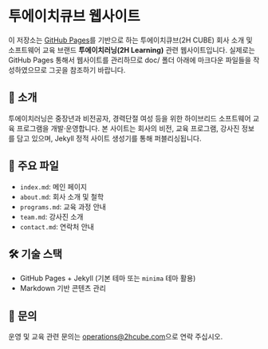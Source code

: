 # 투에이치큐브 웹사이트

이 저장소는 [GitHub Pages](https://pages.github.com)를 기반으로 하는 투에이치큐브(2H CUBE) 회사 소개 및 소프트웨어 교육 브랜드 **투에이치러닝(2H Learning)** 관련 웹사이트입니다.
실제로는 GitHub Pages 통해서 웹사이트를 관리하므로 doc/ 폴더 아래에 마크다운 파일들을 작성하였으므로 그곳을 참조하기 바랍니다.

## 📌 소개
투에이치러닝은 중장년과 비전공자, 경력단절 여성 등을 위한 하이브리드 소프트웨어 교육 프로그램을 개발·운영합니다. 본 사이트는 회사의 비전, 교육 프로그램, 강사진 정보를 담고 있으며, Jekyll 정적 사이트 생성기를 통해 퍼블리싱됩니다.

## 📂 주요 파일
- `index.md`: 메인 페이지
- `about.md`: 회사 소개 및 철학
- `programs.md`: 교육 과정 안내
- `team.md`: 강사진 소개
- `contact.md`: 연락처 안내

## 🛠 기술 스택
- GitHub Pages + Jekyll (기본 테마 또는 `minima` 테마 활용)
- Markdown 기반 콘텐츠 관리

## 📧 문의
운영 및 교육 관련 문의는 [operations@2hcube.com](mailto:operations@2hcube.com)으로 연락 주십시오.
